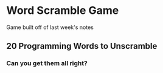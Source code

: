 # Word Scramble Game
Game built off of last week's notes

## 20 Programming Words to Unscramble

### Can you get them all right?
